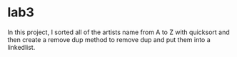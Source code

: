 # lab3

In this project, I sorted all of the artists name from A to Z with quicksort and then create a remove dup method to remove dup and put them into a linkedlist.
